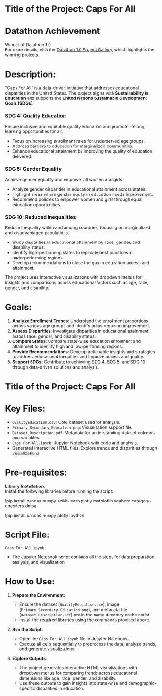 # Title of the Project: Caps For All  

# Datathon Achievement  
Winner of Datathon 1.0  
For more details, visit the [Datathon 1.0 Project Gallery](https://csueastbay-datathon-2024.devpost.com/project-gallery), which highlights the winning projects.  

# Description:  
"Caps For All" is a data-driven initiative that addresses educational disparities in the United States. The project aligns with **Sustainability in Education** and supports the **United Nations Sustainable Development Goals (SDGs)**:  

### SDG 4: Quality Education  
Ensure inclusive and equitable quality education and promote lifelong learning opportunities for all.  
- Focus on increasing enrollment rates for underserved age groups.  
- Address barriers to education for marginalized communities.  
- Enhance educational attainment by improving the quality of education delivered.  

### SDG 5: Gender Equality  
Achieve gender equality and empower all women and girls.  
- Analyze gender disparities in educational attainment across states.  
- Highlight areas where gender equity in education needs improvement.  
- Recommend policies to empower women and girls through equal education opportunities.  

### SDG 10: Reduced Inequalities  
Reduce inequality within and among countries, focusing on marginalized and disadvantaged populations.  
- Study disparities in educational attainment by race, gender, and disability status.  
- Identify high-performing states to replicate best practices in underperforming regions.  
- Develop recommendations to close the gap in education access and attainment.  

The project uses interactive visualizations with dropdown menus for insights and comparisons across educational factors such as age, race, gender, and disability.  

# Goals:  
1. **Analyze Enrollment Trends**: Understand the enrollment proportions across various age groups and identify areas requiring improvement.  
2. **Assess Disparities**: Investigate disparities in educational attainment across race, gender, and disability status.  
3. **Compare States**: Compare state-wise education enrollment and attainment to identify high and low-performing regions.  
4. **Provide Recommendations**: Develop actionable insights and strategies to address educational inequities and improve access and quality.  
5. **Support SDGs**: Contribute to achieving SDG 4, SDG 5, and SDG 10 through data-driven solutions and analysis.  

# Title of the Project: Caps For All  

# Key Files:  
- `QualityEducation.csv`: Core dataset used for analysis.  
- `Primary_Secondary_Education.png`: Visualization support file.  
- `Dataset_Description.pdf`: Metadata for understanding dataset columns and variables.  
- `Caps For All.ipynb`: Jupyter Notebook with code and analysis.  
- Generated interactive HTML files: Explore trends and disparities through visualizations.

# Pre-requisites:
**Library Installation**:  
Install the following libraries before running the script:  

!pip install pandas numpy scikit-learn plotly matplotlib seaborn category-encoders dmba

!pip install pandas numpy plotly ipython


# Script File:  
`Caps For All.ipynb`  
- The Jupyter Notebook script contains all the steps for data preparation, analysis, and visualization.  

# How to Use:  
1. **Prepare the Environment**:  
   - Ensure the dataset (`QualityEducation.csv`), image (`Primary_Secondary_Education.png`), and metadata file (`Dataset_Description.pdf`) are in the same directory as the script.  
   - Install the required libraries using the commands provided above.  

2. **Run the Script**:  
   - Open the `Caps For All.ipynb` file in Jupyter Notebook.  
   - Execute all cells sequentially to preprocess the data, analyze trends, and generate visualizations.  

3. **Explore Outputs**:  
   - The project generates interactive HTML visualizations with dropdown menus for comparing trends across educational dimensions like age, race, gender, and disability.  
   - Use these outputs to gain insights into state-wise and demographic-specific disparities in education.  




